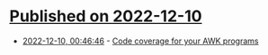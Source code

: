 # [Published on 2022-12-10](index.md)

* [2022-12-10, 00:46:46](https://lobste.rs/s/bfh1c7/code_coverage_for_your_awk_programs) - [Code coverage for your AWK programs](https://benhoyt.com/writings/goawk-coverage/)
